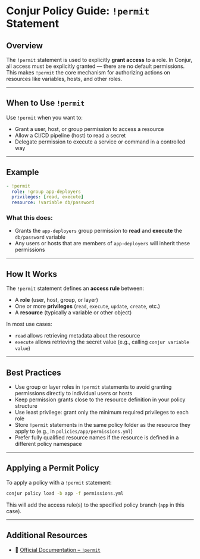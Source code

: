 # Conjur Policy Guide: `!permit` Statement

## Overview

The `!permit` statement is used to explicitly **grant access** to a role. In Conjur, all access must be explicitly granted — there are no default permissions. This makes `!permit` the core mechanism for authorizing actions on resources like variables, hosts, and other roles.

---

## When to Use `!permit`

Use `!permit` when you want to:

- Grant a user, host, or group permission to access a resource
- Allow a CI/CD pipeline (host) to read a secret
- Delegate permission to execute a service or command in a controlled way

---

## Example

```yaml
- !permit
  role: !group app-deployers
  privileges: [read, execute]
  resource: !variable db/password
```

### What this does:

- Grants the `app-deployers` group permission to **read** and **execute** the `db/password` variable
- Any users or hosts that are members of `app-deployers` will inherit these permissions

---

## How It Works

The `!permit` statement defines an **access rule** between:

- A **role** (user, host, group, or layer)
- One or more **privileges** (`read`, `execute`, `update`, `create`, etc.)
- A **resource** (typically a variable or other object)

In most use cases:

- `read` allows retrieving metadata about the resource
- `execute` allows retrieving the secret value (e.g., calling `conjur variable value`)

---

## Best Practices

- Use group or layer roles in `!permit` statements to avoid granting permissions directly to individual users or hosts
- Keep permission grants close to the resource definition in your policy structure
- Use least privilege: grant only the minimum required privileges to each role
- Store `!permit` statements in the same policy folder as the resource they apply to (e.g., in `policies/app/permissions.yml`)
- Prefer fully qualified resource names if the resource is defined in a different policy namespace

---

## Applying a Permit Policy

To apply a policy with a `!permit` statement:

```bash
conjur policy load -b app -f permissions.yml
```

This will add the access rule(s) to the specified policy branch (`app` in this case).

---

## Additional Resources

- 📖 [Official Documentation – `!permit`](https://docs.cyberark.com/conjur-cloud/latest/en/content/operations/policy/statement-ref-permit.htm)
